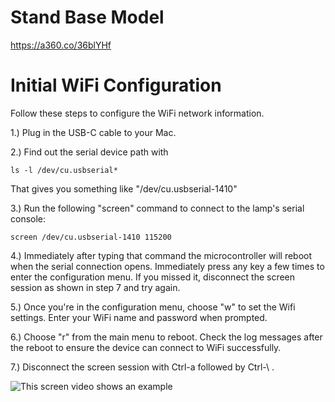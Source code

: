 
# Stand Base Model

https://a360.co/36blYHf

# Initial WiFi Configuration

Follow these steps to configure the WiFi network information.

1.) Plug in the USB-C cable to your Mac.

2.) Find out the serial device path with

    ls -l /dev/cu.usbserial*
    
That gives you something like "/dev/cu.usbserial-1410"

3.) Run the following "screen" command to connect to the lamp's serial console:

    screen /dev/cu.usbserial-1410 115200

4.) Immediately after typing that command the microcontroller will reboot when the
serial connection opens. Immediately press any key a few times to enter the
configuration menu. If you missed it, disconnect the screen session as shown in
step 7 and try again.

5.) Once you're in the configuration menu, choose "w" to set the Wifi settings.
Enter your WiFi name and password when prompted.

6.) Choose "r" from the main menu to reboot. Check the log messages after the
reboot to ensure the device can connect to WiFi successfully.

7.) Disconnect the screen session with Ctrl-a followed by Ctrl-\ .

![This screen video shows an example](docs/readme-resources/esp32-color-lamp-stand-config-menu.gif)